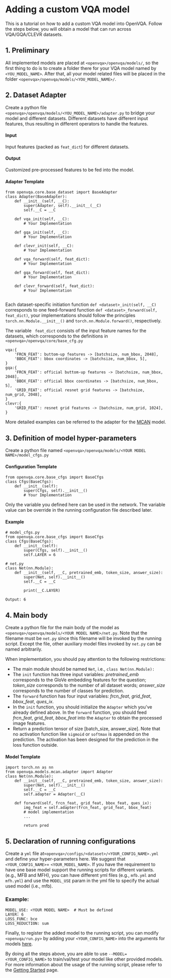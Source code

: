 # Adding a custom VQA model

This is a tutorial on how to add a custom VQA model into OpenVQA. Follow the steps below, you will obtain a model that can run across VQA/GQA/CLEVR datasets.

## 1. Preliminary

All implemented models are placed at ```<openvqa>/openvqa/models/```, so the first thing to do is to create a  folder there for your VQA model named by `<YOU_MODEL_NAME>`. After that, all your model related files will be placed in the folder  ```<openvqa>/openvqa/models/<YOU_MODEL_NAME>/```.

## 2. Dataset Adapter

Create a python file `<openvqa>/openvqa/models/<YOU_MODEL_NAME>/adapter.py` to bridge your model and different datasets. Different datasets have different input features, thus resulting in different operators to handle the features. 

#### Input

Input features (packed as `feat_dict`) for different datasets.

#### Output

Customized pre-processed features to be fed into the model.

#### Adapter Template

```
from openvqa.core.base_dataset import BaseAdapter
class Adapter(BaseAdapter):
    def __init__(self, __C):
        super(Adapter, self).__init__(__C)
        self.__C = __C

    def vqa_init(self, __C):
    	# Your Implementation

    def gqa_init(self, __C):
    	# Your Implementation

    def clevr_init(self, __C):
    	# Your Implementation

    def vqa_forward(self, feat_dict):
    	# Your Implementation
       
    def gqa_forward(self, feat_dict):
    	# Your Implementation
        
    def clevr_forward(self, feat_dict):
    	# Your Implementation
    
```

Each dataset-specific initiation function `def <dataset>_init(self, __C)` corresponds to one feed-forward function `def <dataset>_forward(self, feat_dict)`, your implementations should follow the principles ```torch.nn.Module.__init__()``` and ```torch.nn.Module.forward()```, respectively.

The variable ` feat_dict`  consists of the input feature names for the datasets, which corresponds to the definitions in `<openvqa>/openvqa/core/base_cfg.py` 

```
vqa:{
	'FRCN_FEAT': buttom-up features -> [batchsize, num_bbox, 2048],
	'BBOX_FEAT': bbox coordinates -> [batchsize, num_bbox, 5],
}
gqa:{
	'FRCN_FEAT': official buttom-up features -> [batchsize, num_bbox, 2048],
	'BBOX_FEAT': official bbox coordinates -> [batchsize, num_bbox, 5],
	'GRID_FEAT': official resnet grid features -> [batchsize, num_grid, 2048],
}
clevr:{
	'GRID_FEAT': resnet grid features -> [batchsize, num_grid, 1024],
}
```

More detailed examples can be referred to the adapter for the [MCAN](https://github.com/MILVLG/openvqa/tree/master/openvqa/models/mcan/adapter.py) model.



## 3. Definition of model hyper-parameters

Create a python file named ```<openvqa>/openvqa/models/<YOUR MODEL NAME>/model_cfgs.py```

#### Configuration Template

```
from openvqa.core.base_cfgs import BaseCfgs
class Cfgs(BaseCfgs):
    def __init__(self):
        super(Cfgs, self).__init__()
        # Your Implementation
```

Only the variable you defined here can be used in the network. The variable value can be override in the running configuration file described later. 

#### Example

```
# model_cfgs.py
from openvqa.core.base_cfgs import BaseCfgs
class Cfgs(BaseCfgs):
    def __init__(self):
        super(Cfgs, self).__init__()
        self.LAYER = 6
```

```
# net.py
class Net(nn.Module):
    def __init__(self, __C, pretrained_emb, token_size, answer_size):
        super(Net, self).__init__()
        self.__C = __C
        
        print(__C.LAYER)
```

```
Output: 6
```

## 4. Main body

Create a python file for the main body of the model as ```<openvqa>/openvqa/models/<YOUR MODEL NAME>/net.py```. Note that the filename must be `net.py` since this filename will be invoked by the running script. Except the file, other auxiliary model files invoked by `net.py`  can be named arbitrarily.

When implementation, you should pay attention to the following restrictions:

- The main module should be named `Net`, i.e., `class Net(nn.Module):`
- The `init` function has three input variables: *pretrained_emb* corresponds to the  GloVe embedding features for the question; *token\_size* corresponds to the number of all dataset words; *answer_size* corresponds to the number of classes for prediction.
- The `forward` function has four input variables: *frcn_feat*, *grid_feat*, *bbox_feat*, *ques_ix*. 
- In the `init` function, you should initialize the `Adapter` which you've already defined above. In the `forward` function, you should feed *frcn_feat*, *grid_feat*, *bbox_feat* into the `Adapter` to obtain the processed image features.
- Return a prediction tensor of size [batch\_size, answer_size]. Note that no activation function like ```sigmoid``` or ```softmax``` is appended on the prediction. The activation has been designed for the prediction in the loss function outside.   

#### Model Template 

```
import torch.nn as nn
from openvqa.models.mcan.adapter import Adapter
class Net(nn.Module):
    def __init__(self, __C, pretrained_emb, token_size, answer_size):
    	super(Net, self).__init__()
    	self.__C = __C
		self.adapter = Adapter(__C)
   
   	def forward(self, frcn_feat, grid_feat, bbox_feat, ques_ix):
   		img_feat = self.adapter(frcn_feat, grid_feat, bbox_feat)
   		# model implementation
   	    ...
   	    
		return pred
```

## 5. Declaration of running configurations

Create a  `yml` file at```<openvqa>/configs/<dataset>/<YOUR_CONFIG_NAME>.yml``` and define your hyper-parameters here. We suggest that `<YOUR_CONFIG_NAME>`= `<YOUR_MODEL_NAME>`. If you have the requirement to have one base model support the running scripts for different variants. (e.g., MFB and MFH), you can have different yml files (e.g., `mfb.yml` and `mfh.yml`) and use the `MODEL_USE` param in the yml file to specify the actual used model (i.e., mfb).  

### Example:
```
MODEL_USE: <YOUR MODEL NAME>  # Must be defined
LAYER: 6
LOSS_FUNC: bce
LOSS_REDUCTION: sum
```

Finally, to register the added model to the running script,  you can modify `<openvqa/run.py>` by adding your `<YOUR_CONFIG_NAME>` into the arguments for models [here](https://github.com/MILVLG/openvqa/tree/master/run.py#L22). 


By doing all the steps above, you are able to use ```--MODEL=<YOUR_CONFIG_NAME>```  to train/val/test your model like other provided models. For more information about the usage of the running script, please refer to the [Getting Started](https://openvqa.readthedocs.io/en/latest/basic/getting_started.html) page.   
